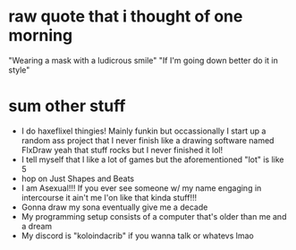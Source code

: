 # raw quote that i thought of one morning
"Wearing a mask with a ludicrous smile"
"If I'm going down better do it in style"

# sum other stuff
* I do haxeflixel thingies! Mainly funkin but occassionally I start up a random ass project that I never finish like a drawing software named FlxDraw yeah that stuff rocks but I never finished it lol!
* I tell myself that I like a lot of games but the aforementioned "lot" is like 5
* hop on Just Shapes and Beats
* I am Asexual!!! If you ever see someone w/ my name engaging in intercourse it ain't me I'on like that kinda stuff!!!
* Gonna draw my sona eventually give me a decade
* My programming setup consists of a computer that's older than me and a dream
* My discord is "koloindacrib" if you wanna talk or whatevs lmao
